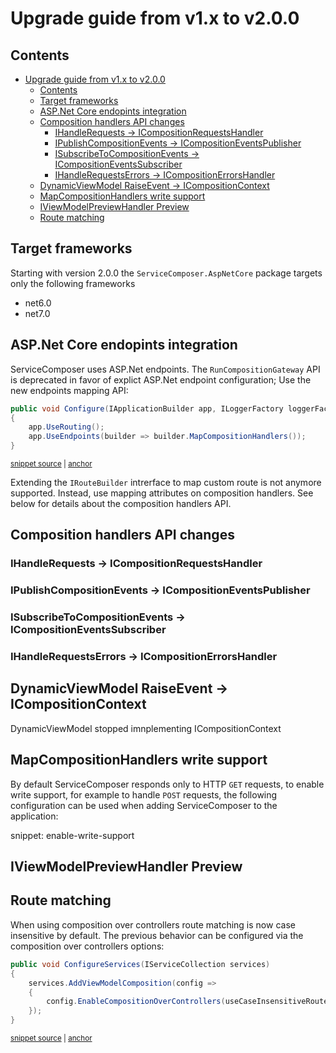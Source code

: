 # Upgrade guide from v1.x to v2.0.0

<!-- toc -->
## Contents

- [Upgrade guide from v1.x to v2.0.0](#upgrade-guide-from-v1x-to-v200)
  - [Contents](#contents)
  - [Target frameworks](#target-frameworks)
  - [ASP.Net Core endopints integration](#aspnet-core-endopints-integration)
  - [Composition handlers API changes](#composition-handlers-api-changes)
    - [IHandleRequests -\> ICompositionRequestsHandler](#ihandlerequests---icompositionrequestshandler)
    - [IPublishCompositionEvents -\> ICompositionEventsPublisher](#ipublishcompositionevents---icompositioneventspublisher)
    - [ISubscribeToCompositionEvents -\> ICompositionEventsSubscriber](#isubscribetocompositionevents---icompositioneventssubscriber)
    - [IHandleRequestsErrors -\> ICompositionErrorsHandler](#ihandlerequestserrors---icompositionerrorshandler)
  - [DynamicViewModel RaiseEvent -\> ICompositionContext](#dynamicviewmodel-raiseevent---icompositioncontext)
  - [MapCompositionHandlers write support](#mapcompositionhandlers-write-support)
  - [IViewModelPreviewHandler Preview](#iviewmodelpreviewhandler-preview)
  - [Route matching](#route-matching)

## Target frameworks

Starting with version 2.0.0 the `ServiceComposer.AspNetCore` package targets only the following frameworks

- net6.0
- net7.0

## ASP.Net Core endopints integration

ServiceComposer uses ASP.Net endpoints. The `RunCompositionGateway` API is deprecated in favor of explict ASP.Net endpoint configuration; Use the new endpoints mapping API:

<!-- snippet: run-composition-gateway-deprecation -->
<a id='snippet-run-composition-gateway-deprecation'></a>
```cs
public void Configure(IApplicationBuilder app, ILoggerFactory loggerFactory)
{
    app.UseRouting();
    app.UseEndpoints(builder => builder.MapCompositionHandlers());
}
```
<sup><a href='/src/Snippets/UpgradeGuides/1.x-to-2.0/UpgradeGuide.cs#L12-L18' title='Snippet source file'>snippet source</a> | <a href='#snippet-run-composition-gateway-deprecation' title='Start of snippet'>anchor</a></sup>
<!-- endSnippet -->

Extending the `IRouteBuilder` intrerface to map custom route is not anymore supported. Instead, use mapping attributes on composition handlers. See below for details about the composition handlers API.

## Composition handlers API changes

### IHandleRequests -> ICompositionRequestsHandler

### IPublishCompositionEvents -> ICompositionEventsPublisher

### ISubscribeToCompositionEvents -> ICompositionEventsSubscriber

### IHandleRequestsErrors -> ICompositionErrorsHandler

## DynamicViewModel RaiseEvent -> ICompositionContext

DynamicViewModel stopped imnplementing ICompositionContext

## MapCompositionHandlers write support

By default ServiceComposer responds only to HTTP `GET` requests, to enable write support, for example to handle `POST` requests, the following configuration can be used when adding ServiceComposer to the application:

snippet: enable-write-support

## IViewModelPreviewHandler Preview

## Route matching

When using composition over controllers route matching is now case insensitive by default. The previous behavior can be configured via the composition over controllers options:

<!-- snippet: composition-over-controllers-case-sensitive -->
<a id='snippet-composition-over-controllers-case-sensitive'></a>
```cs
public void ConfigureServices(IServiceCollection services)
{
    services.AddViewModelComposition(config =>
    {
        config.EnableCompositionOverControllers(useCaseInsensitiveRouteMatching: false);
    });
}
```
<sup><a href='/src/Snippets/UpgradeGuides/1.x-to-2.0/UpgradeGuide.cs#L23-L31' title='Snippet source file'>snippet source</a> | <a href='#snippet-composition-over-controllers-case-sensitive' title='Start of snippet'>anchor</a></sup>
<!-- endSnippet -->
